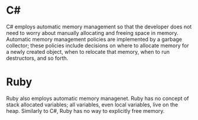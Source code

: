 # C#
C# employs automatic memory management so that the developer does not need to worry about manually allocating and freeing space in memory. Automatic memory management policies are implemented by a garbage collector; these policies include decisions on where to allocate memory for a newly created object, when to relocate that memory, when to run destructors, and so forth.

# Ruby
Ruby also employs automatic memory managenet. Ruby has no concept of stack allocated variables; all variables, even local variables, live on the heap. Similarly to C#, Ruby has no way to explicitly free memory.
